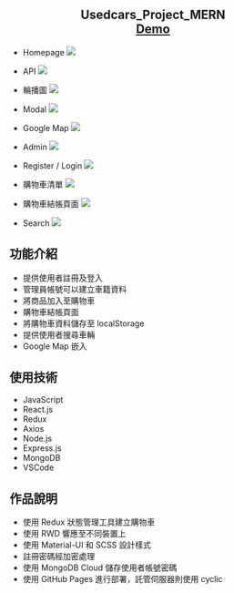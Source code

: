 <h2 align="center">
  Usedcars_Project_MERN<br/>
  <a href="https://et1016.github.io/usedcars-project-mern/" target="_blank">Demo</a>
</h2>

- Homepage
![](https://i.imgur.com/yOreVgW.jpg)

- API
![](https://i.imgur.com/DZi8B5N.png)

- 輪播圖
![](https://i.imgur.com/vNNZqb0.png)

- Modal
![](https://i.imgur.com/QksX5xm.png)

- Google Map
![](https://i.imgur.com/hdxga34.png)

- Admin
![](https://i.imgur.com/fRBBE6V.png)

- Register / Login
![](https://i.imgur.com/okOrQ7q.png)

- 購物車清單
![](https://i.imgur.com/y2uFFNM.jpg)

- 購物車結帳頁面
![](https://i.imgur.com/fVzOTJk.png)

- Search
![](https://i.imgur.com/KrPHvho.png)

<h2>功能介紹</h2>

- 提供使用者註冊及登入
- 管理員帳號可以建立車籍資料
- 將商品加入至購物車
- 購物車結帳頁面
- 將購物車資料儲存至 localStorage
- 提供使用者搜尋車輛
- Google Map 嵌入

<h2>使用技術</h2>

- JavaScript
- React.js
- Redux
- Axios
- Node.js
- Express.js
- MongoDB
- VSCode

<h2>作品說明</h2>

- 使用 Redux 狀態管理工具建立購物車
- 使用 RWD 響應至不同裝置上
- 使用 Material-UI 和 SCSS 設計樣式
- 註冊密碼經加密處理
- 使用 MongoDB Cloud 儲存使用者帳號密碼
- 使用 GitHub Pages 進行部署，託管伺服器則使用 cyclic
